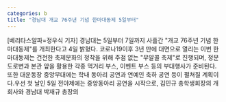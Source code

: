 ```yaml
---
categories: b
title: "경남대 개교 76주년 기념 한마대동제 5일부터"
---
```

[베리타스알파=정우식 기자] 경남대는 5일부터 7일까지 사흘간 "개교 76주년 기념 한마대동제"를 개최한다고 4일 밝혔다. 코로나19이후 3년 만에 대면으로 열리는 이번 한마대동제는 건전한 축제문화의 정착을 위해 주점 없는 "무알콜 축제"로 진행되며, 정문 도로변과 본관 앞을 활용한 각종 먹거리 부스, 이벤트 부스 등의 부대행사가 준비된다. 또한 대운동장 중앙무대에는 학내 동아리 공연과 연예인 축하 공연 등이 펼쳐질 계획이다.우선 첫 날인 5일 전야제에는 중앙동아리 공연을 시작으로, 김민규 총학생회장의 개회사와 경남대 박재규 총장의